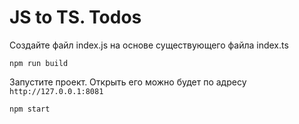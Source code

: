 # JS to TS. Todos

Создайте файл index.js на основе существующего файла index.ts

`npm run build`

Запустите проект. Открыть его можно будет по адресу `http://127.0.0.1:8081`

`npm start`
